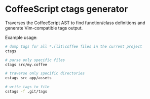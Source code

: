 # CoffeeScript ctags generator

Traverses the CoffeeScript AST to find function/class definitions and generate
Vim-compatible tags output.

Example usage:

```sh
# dump tags for all *.(lit)coffee files in the current project
ctags

# parse only specific files
ctags src/my.coffee

# traverse only specific directories
cstags src app/assets

# write tags to file
cstags -f .git/tags
```
